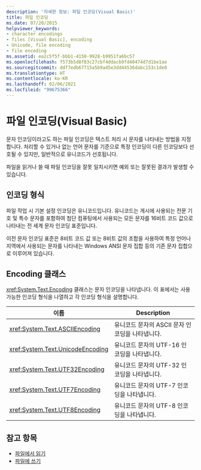 ```yaml
---
description: '자세한 정보: 파일 인코딩(Visual Basic)'
title: 파일 인코딩
ms.date: 07/20/2015
helpviewer_keywords:
- character encodings
- files [Visual Basic], encoding
- Unicode, file encoding
- file encoding
ms.assetid: ea2c5f5f-bbb1-4150-9928-b9951fa6bc57
ms.openlocfilehash: f573b5d8f83c27cbf4ddacb9fd40474d7d1be1ae
ms.sourcegitcommit: ddf7edb67715a5b9a45e3dd44536dabc153c1de0
ms.translationtype: HT
ms.contentlocale: ko-KR
ms.lasthandoff: 02/06/2021
ms.locfileid: "99675366"
---
```

# <a name="file-encodings-visual-basic"></a>파일 인코딩(Visual Basic)

문자 인코딩이라고도 하는 파일 인코딩은 텍스트 처리 시 문자를 나타내는 방법을 지정합니다. 처리할 수 있거나 없는 언어 문자를 기준으로 특정 인코딩이 다른 인코딩보다 선호될 수 있지만, 일반적으로 유니코드가 선호됩니다.

파일을 읽거나 쓸 때 파일 인코딩을 잘못 일치시키면 예외 또는 잘못된 결과가 발생할 수 있습니다.

## <a name="types-of-encodings"></a>인코딩 형식

파일 작업 시 기본 설정 인코딩은 유니코드입니다. 유니코드는 게시에 사용되는 전문 기호 및 특수 문자를 포함하여 첨단 컴퓨팅에서 사용되는 모든 문자를 16비트 코드 값으로 나타내는 전 세계 문자 인코딩 표준입니다.

이전 문자 인코딩 표준은 8비트 코드 값 또는 8비트 값의 조합을 사용하여 특정 언어나 지역에서 사용되는 문자를 나타내는 Windows ANSI 문자 집합 등의 기존 문자 집합으로 이루어져 있습니다.

## <a name="encoding-class"></a>Encoding 클래스

<xref:System.Text.Encoding> 클래스는 문자 인코딩을 나타냅니다. 이 표에서는 사용 가능한 인코딩 형식을 나열하고 각 인코딩 형식을 설명합니다.

|이름|Description|
|---|---|
|<xref:System.Text.ASCIIEncoding>|유니코드 문자의 ASCII 문자 인코딩을 나타냅니다.|
|<xref:System.Text.UnicodeEncoding>|유니코드 문자의 UTF-16 인코딩을 나타냅니다.|
|<xref:System.Text.UTF32Encoding>|유니코드 문자의 UTF-32 인코딩을 나타냅니다.|
|<xref:System.Text.UTF7Encoding>|유니코드 문자의 UTF-7 인코딩을 나타냅니다.|
|<xref:System.Text.UTF8Encoding>|유니코드 문자의 UTF-8 인코딩을 나타냅니다.|

## <a name="see-also"></a>참고 항목

- [파일에서 읽기](reading-from-files.md)
- [파일에 쓰기](writing-to-files.md)
